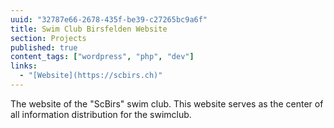 ```yaml
---
uuid: "32787e66-2678-435f-be39-c27265bc9a6f"
title: Swim Club Birsfelden Website
section: Projects
published: true
content_tags: ["wordpress", "php", "dev"]
links:
  - "[Website](https://scbirs.ch)"
---
```


The website of the "ScBirs" swim club. This website serves as the center of all information distribution for the swimclub.
